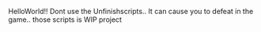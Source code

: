 HelloWorld!! 
Dont use the Unfinishscripts..
It can cause you to defeat in the game..
those scripts is WIP project
